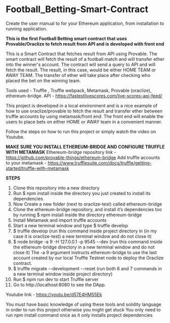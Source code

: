 # Football_Betting-Smart-Contract
Create the user manual to for your Ethereum application, from installation to running application.

**This is the first Football Betting smart contract that uses Provable/Oraclize to fetch result from API and is developed with front end**

This is a Smart Contract that fetches result from API using Provable. The smart contract will fetch the result of a football match and will transfer ether into the winner's account. The contract will send a query to API and will fetch the result. The result, in this case, would be either HOME TEAM or AWAY TEAM. The transfer of ether will take place after checking who placed the bet on the winning team.

Tools used - Truffle , Truffle webpack, Metamask, Provable (oraclize),  ethereum-bridge.
API - https://fastestlivescores.com/live-scores-api-feed/

This project is developed in a local environment and is a nice example of how to use oraclize/provable to fetch the result and transfer ether between truffle accounts by using metamask/front end. The front end will enable the users to place bets on either HOME or AWAY team in a convenient manner.

Follow the steps on how to run this project or simply watch the video on Youtube.

**MAKE SURE YOU INSTALL ETHEREUM-BRIDGE AND CONFIGURE TRUFFLE WITH METAMASK**
Ethereum-bridge repository link - https://github.com/provable-things/ethereum-bridge
Add truffle accounts to your metamask - https://www.trufflesuite.com/docs/truffle/getting-started/truffle-with-metamask

**STEPS**
1) Clone this repository into a new directory 
2) Run $ npm install inside the directory you just created to install its dependencies
3) Now Create a new folder (next to oraclize-test) called ethereum-bridge
4) Clone the ethereum-bridge repository, and install it’s dependencies too by running $ npm install inside the directory ethereum-bridge 
5) Install Metamask and import truffle accounts 
6) Start a new terminal window and type $ truffle develop
7) $ truffle develop (run this command inside project directory in (in my case it is oraclize-test) a new terminal window and do not close it)
8) $ node bridge -a 9 -H 127.0.0.1 -p 9545 --dev (run this command inside the ethereum-bridge directory in a new terminal window and do not close it)
                The -a 9 argument instructs ethereum-bridge to use the last account created by our local Truffle Testnet node to deploy                 the Oraclize contract. 
9) $ truffle migrate --development --reset (run both 6 and 7 commands in a new terminal window inside project directory)
10) Run $ npm run dev to start Truffle server
11) Go to http://localhost:8080 to see the DApp.

Youtube link - https://youtu.be/d57E4HM55Ek

You must have basic knowledge of using these tools and solidity language in order to run this project otherwise you might get stuck
You only need to run npm install command once as it only installs project dependencies
